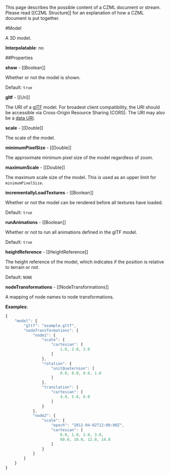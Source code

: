 This page describes the possible content of a CZML document or stream.  Please read [[CZML Structure]] for an explanation of how a CZML document is put together.

#Model

A 3D model.

**Interpolatable**: no

##Properties

**show** - [[Boolean]]

Whether or not the model is shown.

Default: `true`


**gltf** - [[Uri]]

The URI of a <a href="https://github.com/KhronosGroup/glTF">glTF</a> model.  For broadest client compatibility, the URI should be accessible via Cross-Origin Resource Sharing (CORS).  The URI may also be a <a href="https://developer.mozilla.org/en/data_URIs">data URI</a>.


**scale** - [[Double]]

The scale of the model.


**minimumPixelSize** - [[Double]]

The approximate minimum pixel size of the model regardless of zoom.


**maximumScale** - [[Double]]

The maximum scale size of the model. This is used as an upper limit for `minimumPixelSize`.


**incrementallyLoadTextures** - [[Boolean]]

Whether or not the model can be rendered before all textures have loaded.

Default: `true`


**runAnimations** - [[Boolean]]

Whether or not to run all animations defined in the glTF model.

Default: `true`


**heightReference** - [[HeightReference]]

The height reference of the model, which indicates if the position is relative to terrain or not.

Default: `NONE`


**nodeTransformations** - [[NodeTransformations]]

A mapping of node names to node transformations.

**Examples**:

```javascript
{
    "model": {
        "gltf": "example.gltf",
        "nodeTransformations": {
            "node1": {
                "scale": {
                    "cartesian": [
                        1.0, 2.0, 3.0
                    ]
                },
                "rotation": {
                    "unitQuaternion": [
                        0.0, 0.0, 0.0, 1.0
                    ]
                },
                "translation": {
                    "cartesian": [
                        4.0, 5.0, 6.0
                    ]
                }
            },
            "node2": {
                "scale": {
                    "epoch": "2012-04-02T12:00:00Z",
                    "cartesian": [
                        0.0, 1.0, 2.0, 3.0,
                        60.0, 10.0, 12.0, 14.0
                    ]
                }
            }
        }
    }
}
```


